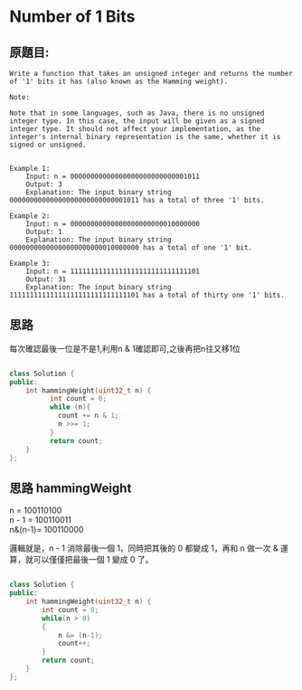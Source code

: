 # Number of 1 Bits


## 原題目:
```
Write a function that takes an unsigned integer and returns the number of '1' bits it has (also known as the Hamming weight).

Note:

Note that in some languages, such as Java, there is no unsigned integer type. In this case, the input will be given as a signed integer type. It should not affect your implementation, as the integer's internal binary representation is the same, whether it is signed or unsigned.


Example 1:
    Input: n = 00000000000000000000000000001011
    Output: 3
    Explanation: The input binary string 00000000000000000000000000001011 has a total of three '1' bits.

Example 2:
    Input: n = 00000000000000000000000010000000
    Output: 1
    Explanation: The input binary string 00000000000000000000000010000000 has a total of one '1' bit.
    
Example 3:
    Input: n = 11111111111111111111111111111101
    Output: 31
    Explanation: The input binary string 11111111111111111111111111111101 has a total of thirty one '1' bits.

```

## 思路 
每次確認最後一位是不是1,利用n & 1確認即可,之後再把n往又移1位

```c++

class Solution {
public:
    int hammingWeight(uint32_t n) {
          int count = 0; 
          while (n){  
            count += n & 1;    
            n >>= 1;
          }
          return count;
    }
};

```
## 思路 hammingWeight         
         
n      =  100110100<br>
n - 1  =  100110011<br>
n&(n-1)=  100110000<br>

邏輯就是，n - 1 消除最後一個 1，同時把其後的 0 都變成 1，再和 n 做一次 & 運算，就可以僅僅把最後一個 1 變成 0 了。


```c++

class Solution {
public:
    int hammingWeight(uint32_t n) {
        int count = 0;
        while(n > 0)
        {
            n &= (n-1);
            count++;
        }
        return count;
    }
};

```